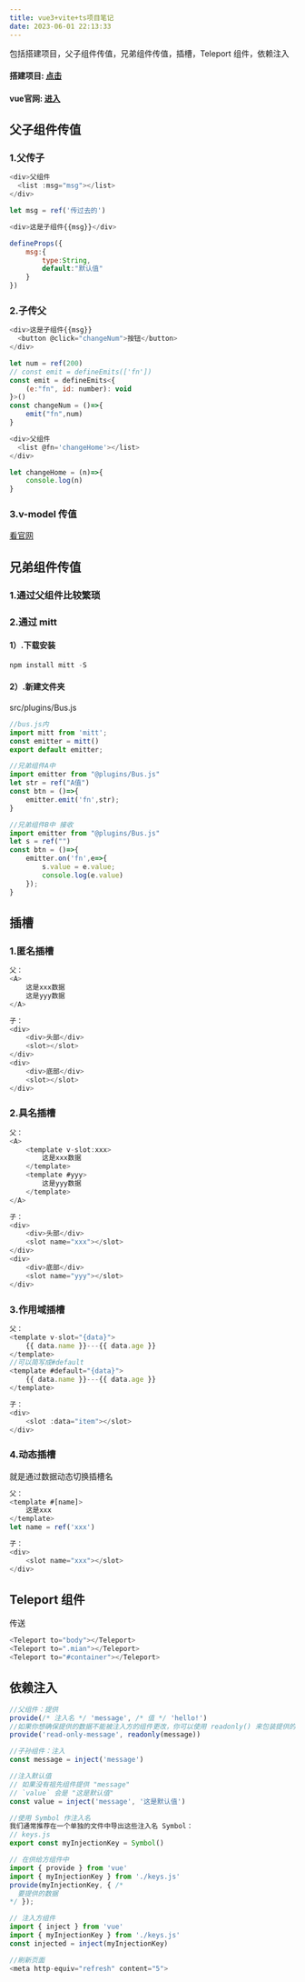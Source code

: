 ```yaml
---
title: vue3+vite+ts项目笔记
date: 2023-06-01 22:13:33
---
```


包括搭建项目，父子组件传值，兄弟组件传值，插槽，Teleport 组件，依赖注入

<!-- more -->

#### 搭建项目: [点击](https://blog.csdn.net/weixin_59916662/article/details/127331094)
#### vue官网: [进入](https://cn.vuejs.org/guide/components/v-model.html)
## 父子组件传值

### 1.父传子

```js
<div>父组件
  <list :msg="msg"></list>
</div>

let msg = ref('传过去的')
```

```js
<div>这是子组件{{msg}}</div>

defineProps({
    msg:{
        type:String,
        default:"默认值"
    }
})
```

### 2.子传父

```js
<div>这是子组件{{msg}}
  <button @click="changeNum">按钮</button>
</div>

let num = ref(200)
// const emit = defineEmits(['fn'])
const emit = defineEmits<{
    (e:"fn", id: number): void
}>()
const changeNum = ()=>{
    emit("fn",num)
}
```

```js
<div>父组件
  <list @fn='changeHome'></list>
</div>

let changeHome = (n)=>{
    console.log(n)
}
```

### 3.v-model 传值
[看官网](https://cn.vuejs.org/guide/components/v-model.html)

## 兄弟组件传值

### 1.通过父组件比较繁琐

### 2.通过 mitt

#### 1）.下载安装

```js
npm install mitt -S
```

#### 2）.新建文件夹

src/plugins/Bus.js

```js
//bus.js内
import mitt from 'mitt';
const emitter = mitt()
export default emitter;
```

```js
//兄弟组件A中
import emitter from "@plugins/Bus.js"
let str = ref("A值")
const btn = ()=>{
    emitter.emit('fn',str);
}
```

```js
//兄弟组件B中 接收
import emitter from "@plugins/Bus.js"
let s = ref("")
const btn = ()=>{
    emitter.on('fn',e=>{
        s.value = e.value;
        console.log(e.value)
    });
}
```

## 插槽

### 1.匿名插槽

```js
父：
<A>
    这是xxx数据
    这是yyy数据
</A>
```

```js
子：
<div>
    <div>头部</div>
    <slot></slot>
</div>
<div>
    <div>底部</div>
    <slot></slot>
</div>
```

### 2.具名插槽

```js
父：
<A>
    <template v-slot:xxx>
        这是xxx数据
    </template>
    <template #yyy>
        这是yyy数据
    </template>
</A>
```

```js
子：
<div>
    <div>头部</div>
    <slot name="xxx"></slot>
</div>
<div>
    <div>底部</div>
    <slot name="yyy"></slot>
</div>
```

### 3.作用域插槽

```js
父：
<template v-slot="{data}">
    {{ data.name }}---{{ data.age }}
</template>
//可以简写成#default
<template #default="{data}">
    {{ data.name }}---{{ data.age }}
</template>
```

```js
子：
<div>
    <slot :data="item"></slot>
</div>
```

### 4.动态插槽

就是通过数据动态切换插槽名

```js
父：
<template #[name]>
    这是xxx
</template>
let name = ref('xxx')
```

```js
子：
<div>
    <slot name="xxx"></slot>
</div>
```

## Teleport 组件

传送

```js
<Teleport to="body"></Teleport>
<Teleport to=".mian"></Teleport>
<Teleport to="#container"></Teleport>
```

## 依赖注入

```js
//父组件：提供
provide(/* 注入名 */ 'message', /* 值 */ 'hello!')
//如果你想确保提供的数据不能被注入方的组件更改，你可以使用 readonly() 来包装提供的值
provide('read-only-message', readonly(message))

//子孙组件：注入
const message = inject('message')

//注入默认值
// 如果没有祖先组件提供 "message"
// `value` 会是 "这是默认值"
const value = inject('message', '这是默认值')

//使用 Symbol 作注入名
我们通常推荐在一个单独的文件中导出这些注入名 Symbol：
// keys.js
export const myInjectionKey = Symbol()

// 在供给方组件中
import { provide } from 'vue'
import { myInjectionKey } from './keys.js'
provide(myInjectionKey, { /*
  要提供的数据
*/ });

// 注入方组件
import { inject } from 'vue'
import { myInjectionKey } from './keys.js'
const injected = inject(myInjectionKey)
```




```js
//刷新页面
<meta http-equiv="refresh" content="5">
```

```js

```